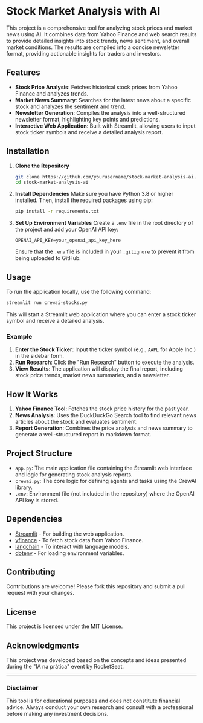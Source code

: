 
# Stock Market Analysis with AI

This project is a comprehensive tool for analyzing stock prices and market news using AI. It combines data from Yahoo Finance and web search results to provide detailed insights into stock trends, news sentiment, and overall market conditions. The results are compiled into a concise newsletter format, providing actionable insights for traders and investors.

## Features

- **Stock Price Analysis**: Fetches historical stock prices from Yahoo Finance and analyzes trends.
- **Market News Summary**: Searches for the latest news about a specific stock and analyzes the sentiment and trend.
- **Newsletter Generation**: Compiles the analysis into a well-structured newsletter format, highlighting key points and predictions.
- **Interactive Web Application**: Built with Streamlit, allowing users to input stock ticker symbols and receive a detailed analysis report.

## Installation

1. **Clone the Repository**
   ```bash
   git clone https://github.com/yourusername/stock-market-analysis-ai.git
   cd stock-market-analysis-ai
   ```

2. **Install Dependencies**
   Make sure you have Python 3.8 or higher installed. Then, install the required packages using pip:
   ```bash
   pip install -r requirements.txt
   ```

3. **Set Up Environment Variables**
   Create a `.env` file in the root directory of the project and add your OpenAI API key:
   ```plaintext
   OPENAI_API_KEY=your_openai_api_key_here
   ```
   Ensure that the `.env` file is included in your `.gitignore` to prevent it from being uploaded to GitHub.

## Usage

To run the application locally, use the following command:

```bash
streamlit run crewai-stocks.py
```

This will start a Streamlit web application where you can enter a stock ticker symbol and receive a detailed analysis.

### Example

1. **Enter the Stock Ticker**: Input the ticker symbol (e.g., `AAPL` for Apple Inc.) in the sidebar form.
2. **Run Research**: Click the "Run Research" button to execute the analysis.
3. **View Results**: The application will display the final report, including stock price trends, market news summaries, and a newsletter.

## How It Works

1. **Yahoo Finance Tool**: Fetches the stock price history for the past year.
2. **News Analysis**: Uses the DuckDuckGo Search tool to find relevant news articles about the stock and evaluates sentiment.
3. **Report Generation**: Combines the price analysis and news summary to generate a well-structured report in markdown format.

## Project Structure

- `app.py`: The main application file containing the Streamlit web interface and logic for generating stock analysis reports.
- `crewai.py`: The core logic for defining agents and tasks using the CrewAI library.
- `.env`: Environment file (not included in the repository) where the OpenAI API key is stored.

## Dependencies

- [Streamlit](https://streamlit.io/) - For building the web application.
- [yfinance](https://pypi.org/project/yfinance/) - To fetch stock data from Yahoo Finance.
- [langchain](https://langchain.com/) - To interact with language models.
- [dotenv](https://pypi.org/project/python-dotenv/) - For loading environment variables.

## Contributing

Contributions are welcome! Please fork this repository and submit a pull request with your changes.

## License

This project is licensed under the MIT License.

## Acknowledgments

This project was developed based on the concepts and ideas presented during the "IA na prática" event by RocketSeat.

---

### Disclaimer

This tool is for educational purposes and does not constitute financial advice. Always conduct your own research and consult with a professional before making any investment decisions.
